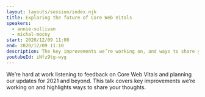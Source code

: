 ```yaml
---
layout: layouts/session/index.njk
title: Exploring the future of Core Web Vitals
speakers:
  - annie-sullivan
  - michal-mocny
start: 2020/12/09 11:00
end: 2020/12/09 11:10
description: The key improvements we’re working on, and ways to share your feedback
youtubeId: iNfz9tg-wyg
---
```


We’re hard at work listening to feedback on Core Web Vitals and planning our updates for 2021 and beyond. This talk covers key improvements we’re working on and highlights ways to share your thoughts.
